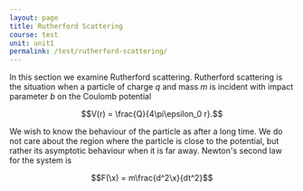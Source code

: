 ```yaml
---
layout: page
title: Rutherford Scattering
course: test
unit: unit1
permalink: /test/rutherford-scattering/
---
```


In this section we examine Rutherford scattering. Rutherford scattering is the situation when a particle of charge $q$ and mass $m$ is incident with impact parameter $b$ on the Coulomb potential 

$$V(r) = \frac{Q}{4\pi\epsilon_0 r}.$$

We wish to know the behaviour of the particle as after a long time. We do not care about the region where the particle is close to the potential, but rather its asymptotic behaviour when it is far away. Newton's second law for the system is 

$$F(\x) = m\frac{d^2\x}{dt^2}$$




